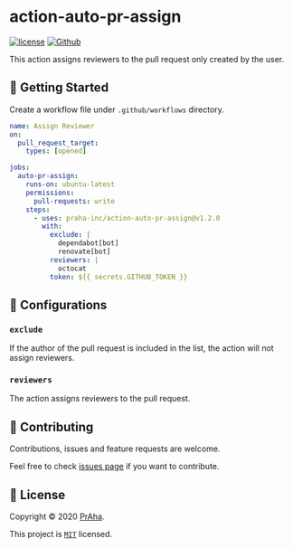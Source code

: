 # action-auto-pr-assign

[![license](https://img.shields.io/badge/License-MIT-green.svg)](https://github.com/praha-inc/action-auto-pr-assign/blob/main/LICENSE)
[![Github](https://img.shields.io/github/followers/praha-inc?label=Follow&logo=github&style=social)](https://github.com/orgs/praha-inc/followers)

This action assigns reviewers to the pull request only created by the user.

## 👏 Getting Started

Create a workflow file under ```.github/workflows``` directory.

```yaml
name: Assign Reviewer
on:
  pull_request_target:
    types: [opened]

jobs:
  auto-pr-assign:
    runs-on: ubuntu-latest
    permissions:
      pull-requests: write
    steps:
      - uses: praha-inc/action-auto-pr-assign@v1.2.0
        with:
          exclude: |
            dependabot[bot]
            renovate[bot]
          reviewers: |
            octocat
          token: ${{ secrets.GITHUB_TOKEN }}
```

## 🔧 Configurations

### `exclude`

If the author of the pull request is included in the list, the action will not assign reviewers.

### `reviewers`

The action assigns reviewers to the pull request.

## 🤝 Contributing

Contributions, issues and feature requests are welcome.

Feel free to check [issues page](https://github.com/praha-inc/action-auto-pr-assign/issues) if you want to contribute.

## 📝 License

Copyright © 2020 [PrAha](https://www.praha-inc.com/).

This project is [```MIT```](https://github.com/praha-inc/action-auto-pr-assign/blob/main/LICENSE) licensed.
